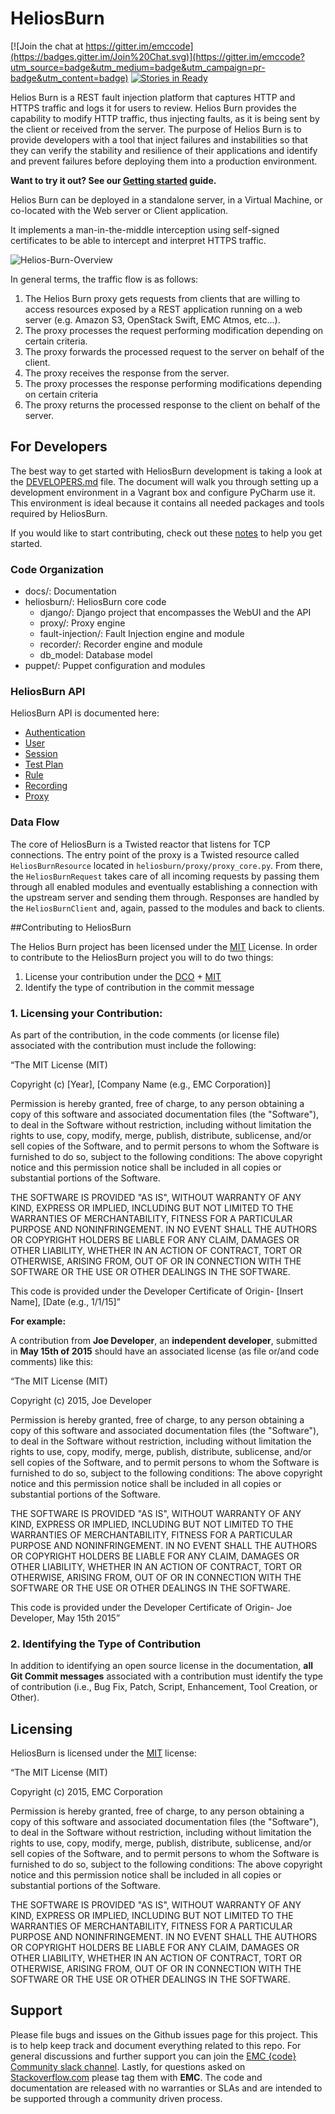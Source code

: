 # HeliosBurn

[![Join the chat at https://gitter.im/emccode](https://badges.gitter.im/Join%20Chat.svg)](https://gitter.im/emccode?utm_source=badge&utm_medium=badge&utm_campaign=pr-badge&utm_content=badge)
[![Stories in Ready](https://badge.waffle.io/emccode/HeliosBurn.svg?label=ready&title=Ready)](http://waffle.io/emccode/HeliosBurn)

Helios Burn is a REST fault injection platform that captures HTTP and HTTPS traffic and logs it for users to review.
Helios Burn provides the capability to modify HTTP traffic, thus injecting faults, as it is being sent by the client
or received from the server. The purpose of Helios Burn is to provide developers with a tool that inject failures and
instabilities so that they can verify the stability and resilience of their applications and identify and prevent
failures before deploying them into a production environment.

**Want to try it out? See our [Getting started](docs/getting_started/) guide.**

Helios Burn can be deployed in a standalone server, in a Virtual Machine, or co-located with the Web server or Client
application.

It implements a man-in-the-middle interception using self-signed certificates to be able to intercept and interpret
HTTPS traffic.

![Helios-Burn-Overview](https://github.com/emccode/HeliosBurn/blob/master/docs/figures/Helios-Burn-Overview.png "Helios Burn Overview")





In general terms, the traffic flow is as follows:

1. The Helios Burn proxy gets requests from clients that are willing to access resources exposed by a REST application running on a web server (e.g. Amazon S3, OpenStack Swift, EMC Atmos, etc...).
2. The proxy processes the request performing modification depending on certain criteria.
3. The proxy forwards the processed request to the server on behalf of the client.
4. The proxy receives the response from the server.
5. The proxy processes the response performing modifications depending on certain criteria
6. The proxy returns the processed response to the client on behalf of the server.


## For Developers

The best way to get started with HeliosBurn development is taking a look at the [DEVELOPERS.md](DEVELOPERS.md) file. The document will walk you through setting up a development environment in a Vagrant box and configure PyCharm use it. This environment is ideal because it contains all needed packages and tools required by HeliosBurn.

If you would like to start contributing, check out these [notes](CONTRIBUTING.md) to help you get started.

### Code Organization

- docs/: Documentation
- heliosburn/: HeliosBurn core code
  - django/: Django project that encompasses the WebUI and the API
  - proxy/: Proxy engine
  - fault-injection/: Fault Injection engine and module
  - recorder/: Recorder engine and module
  - db_model: Database model
- puppet/: Puppet configuration and modules


### HeliosBurn API

HeliosBurn API is documented here: 

- [Authentication](https://github.com/emccode/HeliosBurn/blob/master/docs/api/authentication.md "Authentication")
- [User](https://github.com/emccode/HeliosBurn/blob/master/docs/api/user.md "User")
- [Session](https://github.com/emccode/HeliosBurn/blob/master/docs/api/session.md "Session")
- [Test Plan](https://github.com/emccode/HeliosBurn/blob/master/docs/api/testplan.md "Test Plan")
- [Rule](https://github.com/emccode/HeliosBurn/blob/master/docs/api/rule.md "Rule")
- [Recording](https://github.com/emccode/HeliosBurn/blob/master/docs/api/recording.md "Recording")
- [Proxy](https://github.com/emccode/HeliosBurn/blob/master/docs/api/proxy.md "Proxy")

### Data Flow

The core of HeliosBurn is a Twisted reactor that listens for TCP connections. The entry point of the proxy is a Twisted resource called `HeliosBurnResource` located in `heliosburn/proxy/proxy_core.py`. From there, the `HeliosBurnRequest` takes care of all incoming requests by passing them through all enabled modules and eventually establishing a connection with the upstream server and sending them through. Responses are handled by the `HeliosBurnClient` and, again, passed to the modules and back to clients.

##Contributing to HeliosBurn

The Helios Burn project has been licensed under the  [MIT](http://opensource.org/licenses/MIT "The MIT License (MIT)") License. In order to contribute to the HeliosBurn project you will to do two things:


1. License your contribution under the [DCO](http://elinux.org/Developer_Certificate_Of_Origin "Developer Certificate of Origin") + [MIT](http://opensource.org/licenses/MIT "The MIT License (MIT)")
2. Identify the type of contribution in the commit message



### 1. Licensing your Contribution: 

As part of the contribution, in the code comments (or license file) associated with the contribution must include the following:

“The MIT License (MIT)

Copyright (c) [Year], [Company Name (e.g., EMC Corporation)]

Permission is hereby granted, free of charge, to any person obtaining a copy of this software and associated documentation files (the "Software"), to deal in the Software without restriction, including without limitation the rights to use, copy, modify, merge, publish, distribute, sublicense, and/or sell copies of the Software, and to permit persons to whom the Software is furnished to do so, subject to the following conditions:  The above copyright notice and this permission notice shall be included in  all copies or substantial portions of the Software.

THE SOFTWARE IS PROVIDED "AS IS", WITHOUT WARRANTY OF ANY KIND, EXPRESS OR IMPLIED, INCLUDING BUT NOT LIMITED TO THE WARRANTIES OF MERCHANTABILITY, FITNESS FOR A PARTICULAR PURPOSE AND NONINFRINGEMENT. IN NO EVENT SHALL THE AUTHORS OR COPYRIGHT HOLDERS BE LIABLE FOR ANY CLAIM, DAMAGES OR OTHER LIABILITY, WHETHER IN AN ACTION OF CONTRACT, TORT OR OTHERWISE, ARISING FROM, OUT OF OR IN CONNECTION WITH THE SOFTWARE OR THE USE OR OTHER DEALINGS IN THE SOFTWARE.

This code is provided under the Developer Certificate of Origin- [Insert Name], [Date (e.g., 1/1/15]”


**For example:**

A contribution from **Joe Developer**, an **independent developer**, submitted in **May 15th of 2015** should have an associated license (as file or/and code comments) like this:
 
“The MIT License (MIT)

Copyright (c) 2015, Joe Developer

Permission is hereby granted, free of charge, to any person obtaining a copy of this software and associated documentation files (the "Software"), to deal in the Software without restriction, including without limitation the rights to use, copy, modify, merge, publish, distribute, sublicense, and/or sell copies of the Software, and to permit persons to whom the Software is furnished to do so, subject to the following conditions:  The above copyright notice and this permission notice shall be included in  all copies or substantial portions of the Software.

THE SOFTWARE IS PROVIDED "AS IS", WITHOUT WARRANTY OF ANY KIND, EXPRESS OR IMPLIED, INCLUDING BUT NOT LIMITED TO THE WARRANTIES OF MERCHANTABILITY, FITNESS FOR A PARTICULAR PURPOSE AND NONINFRINGEMENT. IN NO EVENT SHALL THE AUTHORS OR COPYRIGHT HOLDERS BE LIABLE FOR ANY CLAIM, DAMAGES OR OTHER LIABILITY, WHETHER IN AN ACTION OF CONTRACT, TORT OR OTHERWISE, ARISING FROM, OUT OF OR IN CONNECTION WITH THE SOFTWARE OR THE USE OR OTHER DEALINGS IN THE SOFTWARE.

This code is provided under the Developer Certificate of Origin- Joe Developer, May 15th 2015”

### 2. Identifying the Type of Contribution

In addition to identifying an open source license in the documentation, **all Git Commit messages** associated with a contribution must identify the type of contribution (i.e., Bug Fix, Patch, Script, Enhancement, Tool Creation, or Other).


## Licensing

HeliosBurn is licensed under the  [MIT](http://opensource.org/licenses/MIT "The MIT License (MIT)") license: 

“The MIT License (MIT)

Copyright (c) 2015, EMC Corporation

Permission is hereby granted, free of charge, to any person obtaining a copy of this software and associated documentation files (the "Software"), to deal in the Software without restriction, including without limitation the rights to use, copy, modify, merge, publish, distribute, sublicense, and/or sell copies of the Software, and to permit persons to whom the Software is furnished to do so, subject to the following conditions: The above copyright notice and this permission notice shall be included in all copies or substantial portions of the Software.

THE SOFTWARE IS PROVIDED "AS IS", WITHOUT WARRANTY OF ANY KIND, EXPRESS OR IMPLIED, INCLUDING BUT NOT LIMITED TO THE WARRANTIES OF MERCHANTABILITY, FITNESS FOR A PARTICULAR PURPOSE AND NONINFRINGEMENT. IN NO EVENT SHALL THE AUTHORS OR COPYRIGHT HOLDERS BE LIABLE FOR ANY CLAIM, DAMAGES OR OTHER LIABILITY, WHETHER IN AN ACTION OF CONTRACT, TORT OR OTHERWISE, ARISING FROM, OUT OF OR IN CONNECTION WITH THE SOFTWARE OR THE USE OR OTHER DEALINGS IN THE SOFTWARE.


## Support

Please file bugs and issues on the Github issues page for this project. This is to help keep track and document everything related to this repo. For general discussions and further support you can join the [EMC {code} Community slack channel](http://community.emccode.com/). Lastly, for questions asked on [Stackoverflow.com](https://stackoverflow.com) please tag them with **EMC**. The code and documentation are released with no warranties or SLAs and are intended to be supported through a community driven process.
